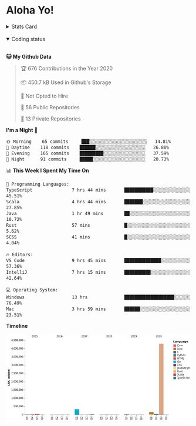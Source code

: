 # Aloha Yo!

<details>
<summary>Stats Card</summary>
 
[![Anurag's github stats](https://github-readme-stats.vercel.app/api?username=GarfieldZHU&show_icons=true&theme=tokyonight)](https://github.com/anuraghazra/github-readme-stats)
 
</details>

<br/>

<details open>

<summary>Coding status</summary>

<br/>

<!--START_SECTION:waka-->
**🐱 My Github Data** 

> 🏆 676 Contributions in the Year 2020
 > 
> 📦 450.7 kB Used in Github's Storage 
 > 
> 🚫 Not Opted to Hire
 > 
> 📜 56 Public Repositories
 > 
> 🔑 13 Private Repositories 

**I'm a Night 🦉** 

```text
🌞 Morning    65 commits     ███░░░░░░░░░░░░░░░░░░░░░░   14.81% 
🌆 Daytime    118 commits    ██████░░░░░░░░░░░░░░░░░░░   26.88% 
🌃 Evening    165 commits    █████████░░░░░░░░░░░░░░░░   37.59% 
🌙 Night      91 commits     █████░░░░░░░░░░░░░░░░░░░░   20.73%

```


📊 **This Week I Spent My Time On** 

```text
💬 Programming Languages: 
TypeScript               7 hrs 44 mins       ███████████░░░░░░░░░░░░░░   45.51% 
Scala                    4 hrs 44 mins       ███████░░░░░░░░░░░░░░░░░░   27.85% 
Java                     1 hr 49 mins        ██░░░░░░░░░░░░░░░░░░░░░░░   10.72% 
Rust                     57 mins             █░░░░░░░░░░░░░░░░░░░░░░░░   5.62% 
SCSS                     41 mins             █░░░░░░░░░░░░░░░░░░░░░░░░   4.04%

🔥 Editors: 
VS Code                  9 hrs 45 mins       ██████████████░░░░░░░░░░░   57.36% 
IntelliJ                 7 hrs 15 mins       ██████████░░░░░░░░░░░░░░░   42.64%

💻 Operating System: 
Windows                  13 hrs              ███████████████████░░░░░░   76.49% 
Mac                      3 hrs 59 mins       ██████░░░░░░░░░░░░░░░░░░░   23.51%

```

**Timeline**

![Chart not found](https://github.com/GarfieldZHU/GarfieldZHU/blob/master/charts/bar_graph.png) 


<!--END_SECTION:waka-->

</details>
